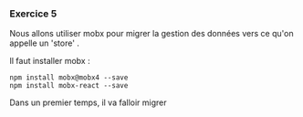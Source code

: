 ### Exercice 5

Nous allons utiliser mobx pour migrer la gestion des données vers ce qu'on appelle un 'store' .

Il faut installer mobx : 
```
npm install mobx@mobx4 --save
npm install mobx-react --save

```

Dans un premier temps, il va falloir migrer 
